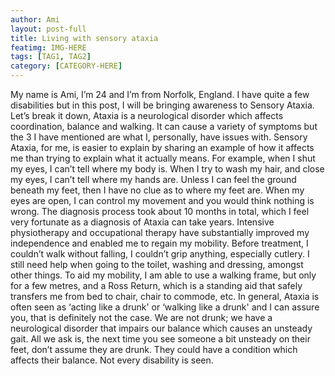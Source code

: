 ```yaml
---
author: Ami
layout: post-full
title: Living with sensory ataxia
featimg: IMG-HERE
tags: [TAG1, TAG2]
category: [CATEGORY-HERE]
---
```



My name is Ami, I’m 24 and I’m from Norfolk, England. I have quite a few disabilities but in this post,
I will be bringing awareness to Sensory Ataxia.
Let’s break it down, Ataxia is a neurological disorder which affects coordination, balance and
walking. It can cause a variety of symptoms but the 3 I have mentioned are what I, personally, have
issues with. Sensory Ataxia, for me, is easier to explain by sharing an example of how it affects me
than trying to explain what it actually means.
For example, when I shut my eyes, I can’t tell where my body is. When I try to wash my hair, and
close my eyes, I can’t tell where my hands are. Unless I can feel the ground beneath my feet, then I
have no clue as to where my feet are. When my eyes are open, I can control my movement and you
would think nothing is wrong.
The diagnosis process took about 10 months in total, which I feel very fortunate as a diagnosis of
Ataxia can take years.
Intensive physiotherapy and occupational therapy have substantially improved my independence
and enabled me to regain my mobility. Before treatment, I couldn’t walk without falling, I couldn’t
grip anything, especially cutlery. I still need help when going to the toilet, washing and dressing,
amongst other things.
To aid my mobility, I am able to use a walking frame, but only for a few metres, and a Ross Return,
which is a standing aid that safely transfers me from bed to chair, chair to commode, etc.
In general, Ataxia is often seen as ‘acting like a drunk&#39; or ‘walking like a drunk&#39; and I can assure you,
that is definitely not the case. We are not drunk; we have a neurological disorder that impairs our
balance which causes an unsteady gait.
All we ask is, the next time you see someone a bit unsteady on their feet, don’t assume they are
drunk. They could have a condition which affects their balance. Not every disability is seen.
